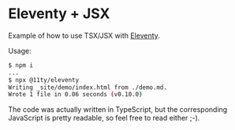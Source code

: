 # Eleventy + JSX

Example of how to use TSX/JSX with [Eleventy](https://www.11ty.dev).

Usage:

```sh
$ npm i
...
$ npx @11ty/eleventy
Writing _site/demo/index.html from ./demo.md.
Wrote 1 file in 0.06 seconds (v0.10.0)
```

The code was actually written in TypeScript, but the corresponding JavaScript is
pretty readable, so feel free to read either ;-).
